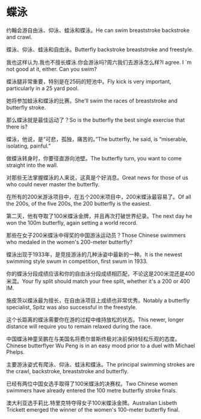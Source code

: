 # 蝶泳

<p><span class="chinese">约翰会游自由泳、仰泳、蛙泳和蝶泳。</span><span class="english">He can swim breaststroke backstroke and crawl.</span></p>

<p><span class="chinese">蝶泳、仰泳、蛙泳和自由泳。</span><span class="english">Butterfly backstroke breaststroke and freestyle.</span></p>

<p><span class="chinese">我也这样认为.我也不擅长蝶泳.你会游泳吗?周六我们去游泳怎么样?</span><span class="english">I agree. I `m not good at it, either. Can you swim?</span></p>

<p><span class="chinese">蝶泳腿非常重要，特别是在25码的短池中。</span><span class="english">Fly kick is very important, particularly in a 25 yard pool.</span></p>

<p><span class="chinese">她将参加蛙泳和蝶泳的比赛。</span><span class="english">She'll swim the races of breaststroke and butterfly stroke.</span></p>

<p><span class="chinese">那么蝶泳就是最佳运动了？</span><span class="english">So is the butterfly the best single exercise that there is?</span></p>

<p><span class="chinese">蝶泳，他说，是“可悲，孤独，痛苦的。”</span><span class="english">The butterfly, he said, is “miserable, isolating, painful.”</span></p>

<p><span class="chinese">做蝶泳转身时，你要径直游向池壁。</span><span class="english">The butterfly turn, you want to come straight into the wall.</span></p>

<p><span class="chinese">对那些无法掌握蝶泳的人来说，这真是个好消息。</span><span class="english">Great news for those of us who could never master the butterfly.</span></p>

<p><span class="chinese">在所有的200米游泳项目中，在五个200米项目中，200米蝶泳最容易了。</span><span class="english">Of all the 200s, of the five 200s, the 200 butterfly is the easiest.</span></p>

<p><span class="chinese">第二天，他有夺取了100米蝶泳金牌，并且再次打破世界纪录。</span><span class="english">The next day he won the 100m butterfly, again setting a world record.</span></p>

<p><span class="chinese">那些在女子200米蝶泳中得奖的中国游泳运动员？</span><span class="english">Those Chinese swimmers who medaled in the women's 200-meter butterfly?</span></p>

<p><span class="chinese">蝶泳出现于1933年，是竞技游泳的几种泳姿中最新的一种。</span><span class="english">It is the newest swimming style swum in competition, first swum in 1933.</span></p>

<p><span class="chinese">你的蝶泳分段成绩应该和你的自由泳分段成绩相匹配，不论这是200米混还是400米混。</span><span class="english">Your fly split should match your free split, whether it's a 200 or 400 IM.</span></p>

<p><span class="chinese">施皮茨以蝶泳最为擅长，在自由泳项目上成绩也非常优秀。</span><span class="english">Notably a butterfly specialist, Spitz was also successful in the freestyle.</span></p>

<p><span class="chinese">这个长距离的蝶泳需要你在游的过程中维持放松的状态。</span><span class="english">This newer, longer distance will require you to remain relaxed during the race.</span></p>

<p><span class="chinese">中国蝶泳神童吴鹏在与美国名将费尔普斯终极对决前保持轻松乐观的态度。</span><span class="english">Chinese butterflyer Wu Peng is in an easy mood prior to a duel with Michael Phelps.</span></p>

<p><span class="chinese">主要游泳姿式有爬泳、仰泳、蛙泳和蝶泳。</span><span class="english">The principal swimming strokes are the crawl, backstroke, breaststroke and butterfly.</span></p>

<p><span class="chinese">已经有两位中国女选手取得了100米蝶泳的决赛权。</span><span class="english">Two Chinese women swimmers have already entered the 100 metre butterfly stroke finals.</span></p>

<p><span class="chinese">澳大利亚选手莉比.特里克特夺得女子100米蝶泳金牌。</span><span class="english">Australian Lisbeth Trickett emerged the winner of the women's 100-meter butterfly final.</span></p>


